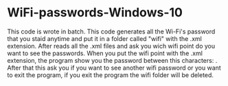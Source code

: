 # WiFi-passwords-Windows-10
This code is wrote in batch.
This code generates all the Wi-Fi's password that you staid anytime and put it in a folder called "wifi" with the .xml extension.
After reads all the .xml files and ask you wich wifi point do you want to see the passwords.
When you put the wifi point with the .xml extension, the program show you the password between this characters: <keyMaterial></keyMaterial>.
After that this ask you if you want to see another wifi password or you want to exit the program, if you exit the program the wifi folder will be deleted.
